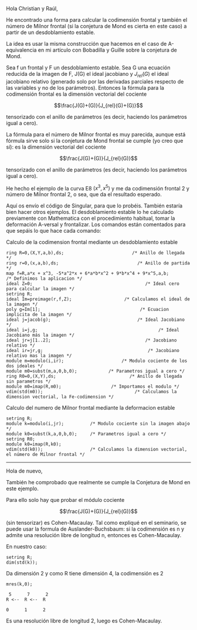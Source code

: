 Hola Christian y Raúl,

He encontrado una forma para calcular la codimensión frontal y también el número de Milnor frontal (si la conjetura de Mond es cierta en este caso) a partir de un desdoblamiento estable.

La idea es usar la misma construcción que hacemos en el caso de A-equivalencia en mi artículo con Bobadilla y Guille sobre la conjetura de Mond.

Sea f un frontal y F un desdoblamiento estable. Sea G una ecuación reducida de la imagen de F, J(G) el ideal jacobiano y $J_{rel}(G)$ el ideal jacobiano relativo (generado solo por las derivadas parciales respecto de las variables y no de los parámetros). Entonces la fórmula para la codimensión frontal es la dimensión vectorial del cociente

$$\frac{J(G)+(G)}{J_{rel}(G)+(G)}$$


tensorizado con el anillo de parámetros (es decir, haciendo los parámetros igual a cero).

La fórmula para el número de Milnor frontal es muy parecida, aunque está fórmula sirve solo si la conjetura de Mond frontal se cumple (yo creo que sí): es la dimensión vectorial del cociente

$$\frac{J(G)+(G)}{J_{rel}(G)}$$


tensorizado con el anillo de parámetros (es decir, haciendo los parámetros igual a cero).

He hecho el ejemplo de la curva E8 $(x^3,x^5)$ y me da codimensión frontal 2 y número de Milnor frontal 2, o sea, que da el resultado esperado.

Aquí os envío el código de Singular, para que lo probéis. También estaría bien hacer otros ejemplos. El desdoblamiento estable lo he calculado previamente con Mathematica con el procedimiento habitual, tomar la deformación A-versal y frontalizar. Los comandos están comentados para que sepáis lo que hace cada comando:


Calculo de la codimension frontal mediante un desdoblamiento estable

```
ring R=0,(X,Y,a,b),ds;                          /* Anillo de llegada */
ring r=0,(x,a,b),ds;                              /* Anillo de partida */
map f=R,a*x + x^3, -5*a^2*x + 6*a*b*x^2 + 9*b*x^4 + 9*x^5,a,b;             /* Definimos la aplicacion */
ideal Z=0;                                           /* Ideal cero para calcular la imagen */
setring R;
ideal Im=preimage(r,f,Z);                    /* Calculamos el ideal de la imagen */
poly g=Im[1];                                      /* Ecuacion implicita de la imagen */
ideal j=jacob(g);                                 /* Ideal Jacobiano */
ideal i=j,g;	                                          /* Ideal Jacobiano más la imagen */
ideal jr=j[1..2];                                    /* Jacobiano relativo */
ideal ir=jr,g;                                        /* Jacobiano relativo mas la imagen */
module m=modulo(i,ir);                      /* Modulo cociente de los dos ideales */
module m0=subst(m,a,0,b,0);            /* Parametros igual a cero */
ring R0=0,(X,Y),ds;                            /* Anillo de llegada sin parametros */
module m0=imap(R,m0);                   /* Importamos el modulo */
vdim(std(m0));                                   /* Calculamos la dimension vectorial, la Fe-codimension */
```
Calculo del numero de Milnor frontal mediante la deformacion estable
```
setring R;
module k=modulo(i,jr);			/* Modulo cociente sin la imagen abajo */
module k0=subst(k,a,0,b,0);		/* Parametros igual a cero */
setring R0;
module k0=imap(R,k0);
vdim(std(k0));					/* Calculamos la dimension vectorial, el número de Milnor frontal */
```

----
Hola de nuevo,

También he comprobado que realmente se cumple la Conjetura de Mond en este ejemplo.

Para ello solo hay que probar el módulo cociente

$$\frac{J(G)+(G)}{J_{rel}(G)}$$

(sin tensorizar) es Cohen-Macaulay. Tal como expliqué en el seminario, se puede usar la formula de Auslander-Buchsbaum: si la codimensión es n y admite una resolución libre de longitud n, entonces es Cohen-Macaulay.

En nuestro caso:

```
setring R;
dim(std(k)); 
```
Da dimensión 2 y como R tiene dimensión 4, la codimensión es 2
```
mres(k,0);

 5      7      2      
R <--  R <--  R

0      1      2      
```

Es una resolución libre de longitud 2, luego es Cohen-Macaulay.

